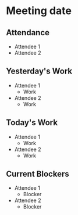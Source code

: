 # Meeting date

## Attendance

- Attendee 1
- Attendee 2

## Yesterday's Work

- Attendee 1
    -  Work
- Attendee 2
    -  Work

## Today's Work 

- Attendee 1
    -  Work
- Attendee 2
    -  Work

## Current Blockers

- Attendee 1
    -  Blocker
- Attendee 2
    -  Blocker

